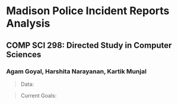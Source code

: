 # Madison Police Incident Reports Analysis
## COMP SCI 298: Directed Study in Computer Sciences
### Agam Goyal, Harshita Narayanan, Kartik Munjal



> Data:



> Current Goals:

